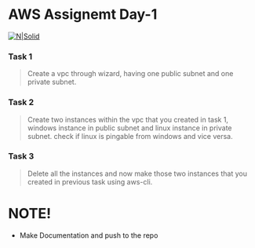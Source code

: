 # AWS Assignemt Day-1

[![N|Solid](https://upload.wikimedia.org/wikipedia/commons/thumb/5/5c/AWS_Simple_Icons_AWS_Cloud.svg/100px-AWS_Simple_Icons_AWS_Cloud.svg.png)](https://nodesource.com/products/nsolid)


### Task 1
> Create a vpc through wizard, having one public subnet and one private subnet.
### Task 2
> Create two instances within the vpc that you created in task 1, windows instance in public subnet and linux instance in private subnet. check if linux is pingable from windows and vice versa.
### Task 3
> Delete all the instances and now make those two instances that you created in previous task using aws-cli.

#  NOTE!
  - Make Documentation and push to the repo

